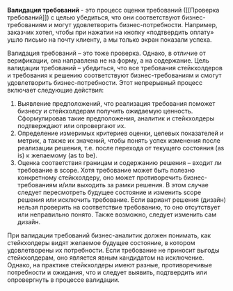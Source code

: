 **Валидация требований** - это процесс оценки требований ([[Проверка требований]]) с целью убедиться, что они соответствуют бизнес-требованиям и могут удовлетворить бизнес-потребности. Например, заказчик хотел, чтобы при нажатии на кнопку «подтвердить оплату» ушло письмо на почту клиенту, а мы только экран показали успеха.

Валидация требований – это тоже проверка. Однако, в отличие от верификации, она направлена не на форму, а на содержание. Цель валидации требований – убедиться, что все требования стейкхолдеров и требования к решению соответствуют бизнес-требованиям и смогут удовлетворить бизнес-потребности. Этот непрерывный процесс включает следующие действия:
1) Выявление предположений, что реализация требования поможет бизнесу и стейкхолдерам получить ожидаемую ценность. Сформулировав такие предположения, аналитик и стейкхолдеры подтверждают или опровергают их.
2) Определение измеримых критериев оценки, целевых показателей и метрик, а также их значений, чтобы понять успех изменения после реализации решения, т.е. после перехода от текущего состояния (as is) к желаемому (as to be).
3) Оценка соответствия границам и содержанию решения – входит ли требование в scope. Хотя требование может быть полезно конкретному стейкхолдеру, оно может противоречить бизнес-требованиям и/или выходить за рамки решения. В этом случае следует пересмотреть будущее состояние и изменить scope решения или исключить требование. Если вариант решения (дизайн) нельзя проверить на соответствие требованию, то оно отсутствует или неправильно понято. Также возможно, следует изменить сам дизайн.

При валидации требований бизнес-аналитик должен понимать, как стейкхолдеры видят желаемое будущее состояние, в котором удовлетворены их потребности. Если требование не приносит выгоды стейкхолдерам, оно является явным кандидатом на исключение. Однако, на практике стейкхолдеры имеют разные, противоречивые потребности и ожидания, что и следует выявить, подтвердить или опровергнуть в процессе валидации.